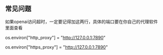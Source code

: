 ## 常见问题
如果openai访问超时，一定要记得加这两行，具体的端口要在你自己的代理软件里面查看

os.environ["http_proxy"] = "http://127.0.0.1:7890"

os.environ["https_proxy"] = "http://127.0.0.1:7890"





